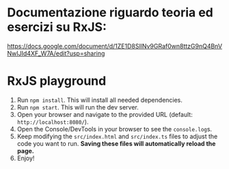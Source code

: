 # Documentazione riguardo teoria ed esercizi su RxJS:

https://docs.google.com/document/d/1ZE1D8SIlNv9GRaf0wn8ttzG9nQ4BnVNwIJId4XF_W7A/edit?usp=sharing

# RxJS playground

1. Run `npm install`. This will install all needed dependencies.
2. Run `npm start`. This will run the dev server.
3. Open your browser and navigate to the provided URL (default: `http://localhost:8080/`).
4. Open the Console/DevTools in your browser to see the `console.log`s.
5. Keep modifying the `src/index.html` and `src/index.ts` files to adjust the code you want to run. **Saving these files will automatically reload the page.**
6. Enjoy!

